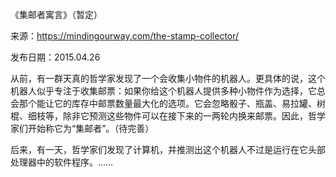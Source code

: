 《集邮者寓言》（暂定）

来源：https://mindingourway.com/the-stamp-collector/

发布日期：2015.04.26

从前，有一群天真的哲学家发现了一个会收集小物件的机器人。更具体的说，这个机器人似乎专注于收集邮票：如果你给这个机器人提供多种小物件作为选择，它总会那个能让它的库存中邮票数量最大化的选项。它会忽略骰子、瓶盖、易拉罐、树棍、细枝等，除非它预测这些物件可以在接下来的一两轮内换来邮票。因此，哲学家们开始称它为“集邮者”。（待完善）

后来，有一天，哲学家们发现了计算机，并推测出这个机器人不过是运行在它头部处理器中的软件程序。……